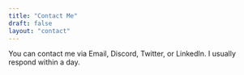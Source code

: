 ```yaml
---
title: "Contact Me"
draft: false
layout: "contact"
---
```


You can contact me via Email, Discord, Twitter, or LinkedIn. I usually respond within a day.